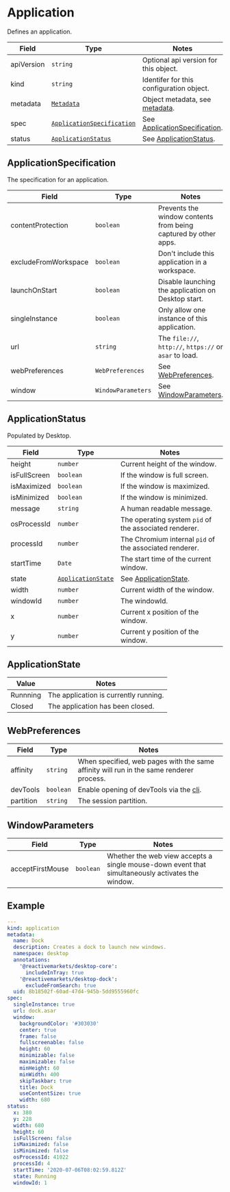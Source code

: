 # Application

Defines an application.

| Field      | Type                                                      | Notes                                                        |
| ---------- | --------------------------------------------------------- | ------------------------------------------------------------ |
| apiVersion | `string`                                                  | Optional api version for this object.                        |
| kind       | `string`                                                  | Identifer for this configuration object.                     |
| metadata   | [`Metadata`](../metadata)                                 | Object metadata, see [metadata](../metadata).                |
| spec       | [`ApplicationSpecification`](./#applicationspecification) | See [ApplicationSpecification](./#applicationspecification). |
| status     | [`ApplicationStatus`](./#applicationstatus)               | See [ApplicationStatus](./#applicationstatus).               |

## ApplicationSpecification

The specification for an application.

| Field                | Type               | Notes                                                           |
| -------------------- | ------------------ | --------------------------------------------------------------- |
| contentProtection    | `boolean`          | Prevents the window contents from being captured by other apps. |
| excludeFromWorkspace | `boolean`          | Don't include this application in a workspace.                  |
| launchOnStart        | `boolean`          | Disable launching the application on Desktop start.             |
| singleInstance       | `boolean`          | Only allow one instance of this application.                    |
| url                  | `string`           | The `file://`, `http://`, `https://` or `asar` to load.         |
| webPreferences       | `WebPreferences`   | See [WebPreferences](./#webpreferences).                        |
| window               | `WindowParameters` | See [WindowParameters](./#windowparameters).                    |

## ApplicationStatus <Badge text="READONLY" vertical="middle" type="error" />

Populated by Desktop.

| Field        | Type                                      | Notes                                                   |
| ------------ | ----------------------------------------- | ------------------------------------------------------- |
| height       | `number`                                  | Current height of the window.                           |
| isFullScreen | `boolean`                                 | If the window is full screen.                           |
| isMaximized  | `boolean`                                 | If the window is maximized.                             |
| isMinimized  | `boolean`                                 | If the window is minimized.                             |
| message      | `string`                                  | A human readable message.                               |
| osProcessId  | `number`                                  | The operating system `pid` of the associated renderer.  |
| processId    | `number`                                  | The Chromium internal `pid` of the associated renderer. |
| startTime    | `Date`                                    | The start time of the current window.                   |
| state        | [`ApplicationState`](./#applicationstate) | See [ApplicationState](./#applicationstate).            |
| width        | `number`                                  | Current width of the window.                            |
| windowId     | `number`                                  | The windowId.                                           |
| x            | `number`                                  | Current x position of the window.                       |
| y            | `number`                                  | Current y position of the window.                       |

## ApplicationState

| Value    | Notes                                 |
| -------- | ------------------------------------- |
| Runnning | The application is currently running. |
| Closed   | The application has been closed.      |

## WebPreferences

| Field     | Type      | Notes                                                                                   |
| --------- | --------- | --------------------------------------------------------------------------------------- |
| affinity  | `string`  | When specified, web pages with the same affinity will run in the same renderer process. |
| devTools  | `boolean` | Enable opening of devTools via the [cli](/cli).                                         |
| partition | `string`  | The session partition.                                                                  |

## WindowParameters

| Field            | Type      | Notes                                                                                            |
| ---------------- | --------- | ------------------------------------------------------------------------------------------------ |
| acceptFirstMouse | `boolean` | Whether the web view accepts a single mouse-down event that simultaneously activates the window. |

## Example

```yaml
---
kind: application
metadata:
  name: Dock
  description: Creates a dock to launch new windows.
  namespace: desktop
  annotations:
    '@reactivemarkets/desktop-core':
      includeInTray: true
    '@reactivemarkets/desktop-dock':
      excludeFromSearch: true
  uid: 8b18502f-60ad-47d4-945b-5dd9555960fc
spec:
  singleInstance: true
  url: dock.asar
  window:
    backgroundColor: '#303030'
    center: true
    frame: false
    fullscreenable: false
    height: 60
    minimizable: false
    maximizable: false
    minHeight: 60
    minWidth: 400
    skipTaskbar: true
    title: Dock
    useContentSize: true
    width: 680
status:
  x: 380
  y: 228
  width: 680
  height: 60
  isFullScreen: false
  isMaximized: false
  isMinimized: false
  osProcessId: 41022
  processId: 4
  startTime: '2020-07-06T08:02:59.812Z'
  state: Running
  windowId: 1
```

